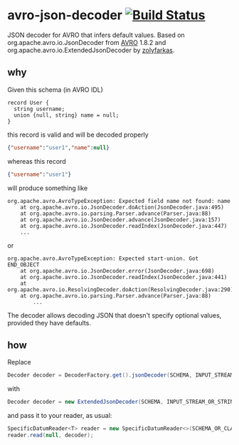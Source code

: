 # avro-json-decoder [![Build Status](https://travis-ci.com/Celos/avro-json-decoder.svg?branch=master)](https://travis-ci.com/andeb/avro-json-decoder)
JSON decoder for AVRO that infers default values. Based on org.apache.avro.io.JsonDecoder from <a href="https://github.com/apache/avro">AVRO</a> 1.8.2 and org.apache.avro.io.ExtendedJsonDecoder by <a href="https://github.com/zolyfarkas/avro">zolyfarkas</a>.

## why

Given this schema (in AVRO IDL)

```
record User {
  string username;
  union {null, string} name = null;
}
```
this record is valid and will be decoded properly
```json
{"username":"user1","name":null}
```
whereas this record
```json
{"username":"user1"}
```
will produce something like
```
org.apache.avro.AvroTypeException: Expected field name not found: name
	at org.apache.avro.io.JsonDecoder.doAction(JsonDecoder.java:495)
	at org.apache.avro.io.parsing.Parser.advance(Parser.java:88)
	at org.apache.avro.io.JsonDecoder.advance(JsonDecoder.java:157)
	at org.apache.avro.io.JsonDecoder.readIndex(JsonDecoder.java:447)
	...
```
or
```
org.apache.avro.AvroTypeException: Expected start-union. Got END_OBJECT
	at org.apache.avro.io.JsonDecoder.error(JsonDecoder.java:698)
	at org.apache.avro.io.JsonDecoder.readIndex(JsonDecoder.java:441)
	at org.apache.avro.io.ResolvingDecoder.doAction(ResolvingDecoder.java:290)
	at org.apache.avro.io.parsing.Parser.advance(Parser.java:88)
        ...
```

The decoder allows decoding JSON that doesn't specify optional values, provided they have defaults.

## how

Replace

```java
Decoder decoder = DecoderFactory.get().jsonDecoder(SCHEMA, INPUT_STREAM_OR_STRING);
```
with
```java
Decoder decoder = new ExtendedJsonDecoder(SCHEMA, INPUT_STREAM_OR_STRING);
```
and pass it to your reader, as usual:
```java
SpecificDatumReader<T> reader = new SpecificDatumReader<>(SCHEMA_OR_CLASS);
reader.read(null, decoder);
```
